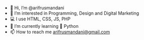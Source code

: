 - 👋 Hi, I’m @arifrusmandani
- 👀 I’m interested in Programming, Design and Digital Marketing 
- :computer: I use HTML, CSS, JS, PHP
- 🌱 I’m currently learning :snake: Python
- 📫 How to reach me arifrusmandani@gmail.com

<!---
arifrusmandani/arifrusmandani is a ✨ special ✨ repository because its `README.md` (this file) appears on your GitHub profile.
You can click the Preview link to take a look at your changes.
--->
